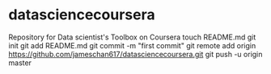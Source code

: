 datasciencecoursera
===================

Repository for Data scientist's Toolbox on Coursera
touch README.md
git init
git add README.md
git commit -m "first commit"
git remote add origin https://github.com/jameschan617/datasciencecoursera.git
git push -u origin master
